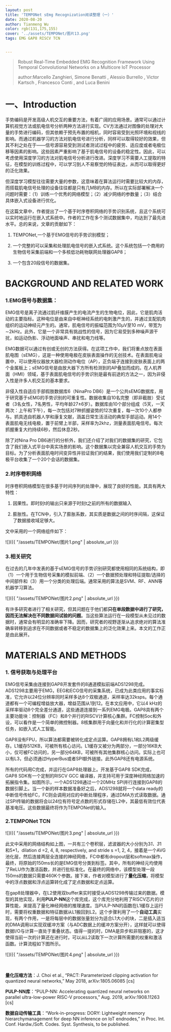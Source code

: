 ```yaml
---
layout: post
title: 'TEMPONet sEmg Recognization阅读整理（一）'
date: 2020-08-20
author: Tianmeng Wu
color: rgb(131,175,155)
cover: '../assets/TEMPONet/图片13.png'
tags: EMG GAP8 RISCV TCN


---
```


> Robust Real-Time Embedded EMG Recognition Framework Using Temporal Convolutional Networks on a Multicore IoT Processor
>
> author:Marcello Zanghieri, Simone Benatti , Alessio Burrello , Victor Kartsch , Francesco Conti , and Luca Benini

# 一、Introduction

​      手势编码是开发高级人机交互的重要方法，有着广阔的应用场景。通常可以通过计算机视觉方法或肌电信号分析两种方法进行实现。CV方法通过对图像的处理对大量的手势进行编码，但其依赖于预先布置的相机，同时容易受到光照环境和视线的影响。而通过机器学习的方法对肌电信号进行分析，同样可以取得较好的效果，但其不利之处在于——信号源容易受到测试者测试过程中的疲劳、适应度或者电极位移等因素的影响。这些因素严重影响了基于肌电信号的设备的稳定性。因此，可以考虑使用深度学习的方法对肌电信号分析进行改进。深度学习不需要人工提取的特征，在模型的训练过程中，可以学习到人不易察觉的特征表达，从而可以取得更好的泛化效果。

   但深度学习模型往往需要大量的参数，这意味着在算法运行时需要比较大的内存，而搭载肌电信号处理的设备往往都是只有几MB的内存。所以在实际部署解决一个问题时需要：（1）训练一个优秀的网络模型；（2）减少网络的参数量；（3）结合具体嵌入式设备进行优化。

​     在这篇文章中，作者提出了一个基于时序卷积网络的手势识别系统，且这个系统可以实时地运行在嵌入式系统中。作者的工作在多个测试数据集中，均达到了最先进水平。总的来说，文章的贡献如下：

1.  TEMPONet,一个基于EMG信号的手势识别模型；

2. 一个完整的可以采集和处理肌电信号的嵌入式系统。这个系统包括一个商用的生物信号采集前端和一个多核低功耗物联网处理器GAP8；

3. 一个包含20段信号的数据集。

# BACKGROUND AND RELATED WORK

###   	1.EMG信号与数据集：

​        EMG信号是离子流通过肌纤维膜产生的电流产生的生物电位，因此，它是肌肉活动的主要指标。这种电位是由来自中枢神经系统的电刺激产生的，并通过支配肌肉组织的运动神经元产生的。通常，肌电信号的振幅范围为10μV至10 mV，带宽为∼2kHz。此外，它是一个非常具有挑战性的信号，因为它易受到多种噪声源干扰，如运动伪影、浮动地面噪声、串扰和电力线等。

 EMG数据可以通过有创或无创的方法获得。在这项工作中，我们将重点放在表面肌电图（sEMG），这是一种使用电极在皮肤表面操作的无创技术。在表面肌电设置中，可以使用仪器放大器检测动作电位（AP），正负端子连接到皮肤表面上的两个金属板上；sEMG信号是由放大器下方所有检测到的AP叠加而成的。在人机界面（HMI）领域，基于表面肌电信号的手势识别是最有前途的方法之一，因为非侵入性是许多人机交互的基本要求。

 非侵入性自适应手部假肢数据库6（NinaPro DB6）是一个公共sEMG数据库，用于研究基于sEMG的手势识别的可重复性。数据收集自10名完整（即非截肢）受试者（3名女性，7名男性，平均年龄27±6岁）。数据库由10个部分组成（5天，一天两次：上午和下午），每一次包括对7种抓握姿势的12次重复，每一次10个人都参与。抓具选自机器人学和康复文献，涵盖日常生活活动的典型手部运动。用14个表面肌电无线电极，置于前臂上半部，采样率为2khz，测量表面肌电信号。每次抓握重复大约持续6秒，然后休息2秒。

   除了对Nina Pro DB6进行的分析外，我们还介绍了对我们的数据集的研究，它包含了我们嵌入式平台中真实场景的影响。这个数据集以完全兼容人机交互的手势为目标。为了分析表面肌电时间变异性并验证我们的结果，我们使用我们定制的8电极平台收集了一个20个会话的数据集。

### 	2.时序卷积网络

​    时序卷积网络模型在很多基于时间序列的处理中，展现了良好的性能。其具有两大特性：

1. 因果性。即时刻t的输出只来源于时刻t之前的所有的数据输入

2. 膨胀性。在TCN中，引入了膨胀系数，其实质是数据之间的时序间隔，这保证了数据接收域足够大。

文中采用的一个网络组件如下：

![]({{ "/assets/TEMPONet/图片1.png" | absolute_url }})



### 3.相关研究

   在过去的几年中发表的基于sEMG信号的手势识别研究都使用相同的系统结构，即（1）一个用于生物信号采集的模拟前端、（2）一个数据预处理和特征提取/选择的中间部件和（3）用一个分类的处理后端。通常采用的算法是SVM、RF、ANN等机器学习算法。

![]({{ "/assets/TEMPONet/图片2.png" | absolute_url }})

   有许多研究者进行了相关研究，但其问题在于他们都**只在单段数据中进行了研究，因而无法解决在不同数据间试验的问题**。当这些算法运行在一段模型从未见过的数据时，通常会有明显的准确率下降。因而，研究者的视野逐渐从追求绝对的算法准确率转移到追求在不同数据或者不稳定的数据集上的泛化效果上来。本文的工作正是由此展开。







# MATERIALS AND METHODS

### 	1. 信号获取与处理平台

  EMG信号采集由连接到GAP8开发套件的8通道模拟前端ADS1298完成。ADS1298主要用于EMG，EEG和ECG信号的采集系统，已成为此类应用的事实标准，它允许以24位分辨率同时采样多达8个双极通道，采样率达32ksps。每个通道都有一个可编程增益放大器，增益范围从1到12。在本文应用中，它以4 kHz的采样率驱动8个完全差分通道，这些通道连接到一系列EMG电极。GAP8具有两个主要功能块：控制器（FC）和8个并行的RISCV计算核心集群。FC控制Soc和外设，可以看作是一个简单的微控制器。8核集群用于向量化和并行化的计算密集型任务，如嵌入式人工智能。

  GAP8没有FPU，所以算法都需要被转化成定点运算。GAP8拥有L1和L2两级缓存。L1缓存512KB，可被所有核心访问。L1缓存又被分为两部分，一部分16KB大小，仅可被FC访问的，另一部分64KB，可被所有其他集群核心访问。实际上也可以有L3，但必须通过HyperBus或者SPI额外链接。此外GAP8还有电源系统。

  所有的代码用C完成，并运行在GAP8处理器上。开发基于GAP8 SDK完成，GAP8 SDK有一个定制的RISCV GCC 编译器，并支持可用于深度神经网络加速的拓展指令集。如图所示，一个ADS1298通过一个20MHz SPI并行连接到GAP8的数据引脚上。当一个新的样本数据准备好之后，ADS1298就将一个data ready的中断信号传给FC，FC则会调用对应的中断处理程序，通过DMA方式读取数据。通过SPI传输的数据将会以24位有符号定点数的形式存储在L2中，其最低有效位代表基准电压。这些数据最终将作为TEMPONet的输入。

### 	2.TEMPONet TCN

![]({{ "/assets/TEMPONet/图片3.png" | absolute_url }})

​      此文中采用的网络结构如上图，一共有三个卷积层，滤波器的大小分别为3*1、3*1和5*1，dilation d =2, 4, 8, respectively, and stride s =1, 2, 4，接着是一个AVG池化层，然后连接两层全连接的神经网络，FC中都有dropout层和softmax操作，最终，将原始的150ms长的是EMG信号分类到标签。其中，所有的神经元均使用了ReLU作为激活函数，并进行批标准化。在最终的网络中，该模型处理一段150ms的数据只需要460K个参数。接下来，作者对模型进行了**量化压缩**，将模型中的浮点数据和浮点运算转化成了定点数据和定点运算。

  在gap8处理器中，在L2使用双buffer来实时接受从ADS1298传输过来的数据。模型的其他实现，利用**PULP-NN**这个库完成，这个库充分地利用了RISCV芯片的计算性能，来提高了量化神经网络的推理速度。当PULP-NN的函数在L1缓存上运行时，需要将权重数据和特征数据从L1搬回到L2。这个步骤利用了一个**自动工具**实现，有两个作用，一是将每层中的数据张量划分为适合L1大小的块，二是插入适当的DMA调用以实现双缓冲方案（与ADC数据上的缓冲方案分开），这样就可以使得数据I/O与计算一直处于重叠状态。值得一提的时，DMA是异步和非阻塞的，这才使得当前一次的计算还在进行时，可以从L2读取下一次计算所需要的权重和激活函数。计算流程如下图所示。

 ![]({{ "/assets/TEMPONet/图片4.png" | absolute_url }})

​     

**量化压缩方法**：J. Choi et al., “PACT: Parameterized clipping activation for quantized neural networks,” May 2018, arXiv:1805.06085 [cs]

**PULP-NN库**：“PULP-NN: Accelerating quantized neural networks on parallel ultra-low-power RISC-V processors,” Aug. 2019, arXiv:1908.11263 [cs]

**数据自动传输工具**：“Work-in-progress: DORY: Lightweight memory hierarchymanagement for deep NN inference on IoT endnodes,” in Proc. Int. Conf. Hardw./Soft. Codes. Syst. Synthesis, to be published.



